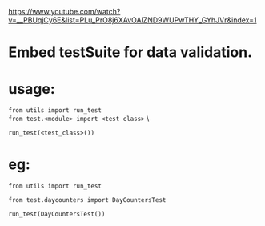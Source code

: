 https://www.youtube.com/watch?v=__PBUqjCy6E&list=PLu_PrO8j6XAvOAlZND9WUPwTHY_GYhJVr&index=1

# Embed testSuite for data validation. 
# usage:
`from utils import run_test` \
`from test.<module> import <test class>` \

`run_test(<test_class>())`


# eg:
`from utils import run_test`

`from test.daycounters import DayCountersTest`

`run_test(DayCountersTest())`